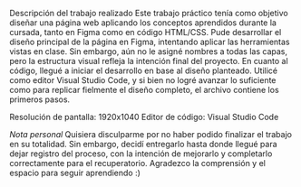 Descripción del trabajo realizado
Este trabajo práctico tenía como objetivo diseñar una página web aplicando los conceptos aprendidos durante la cursada, tanto en Figma como en código HTML/CSS.
Pude desarrollar el diseño principal de la página en Figma, intentando aplicar las herramientas vistas en clase. Sin embargo, aún no le asigné nombres a todas las capas, pero la estructura visual refleja la intención final del proyecto.
En cuanto al código, llegué a iniciar el desarrollo en base al diseño planteado. Utilicé como editor Visual Studio Code, y si bien no logré avanzar lo suficiente como para replicar fielmente el diseño completo, el archivo contiene los primeros pasos.

Resolución de pantalla: 1920x1040
Editor de código: Visual Studio Code

*Nota personal* Quisiera disculparme por no haber podido finalizar el trabajo en su totalidad. Sin embargo, decidí entregarlo hasta donde llegué para dejar registro del proceso, con la intención de mejorarlo y completarlo correctamente para el recuperatorio. Agradezco la comprensión y el espacio para seguir aprendiendo :)
